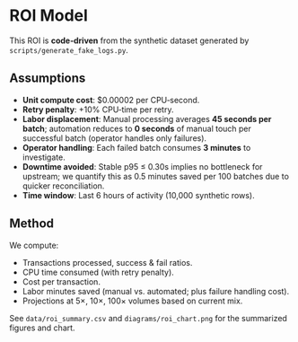 # ROI Model

This ROI is **code‑driven** from the synthetic dataset generated by `scripts/generate_fake_logs.py`.

## Assumptions
- **Unit compute cost**: $0.00002 per CPU‑second.
- **Retry penalty**: +10% CPU‑time per retry.
- **Labor displacement**: Manual processing averages **45 seconds per batch**; automation reduces to **0 seconds** of manual touch per successful batch (operator handles only failures).
- **Operator handling**: Each failed batch consumes **3 minutes** to investigate.
- **Downtime avoided**: Stable p95 ≤ 0.30s implies no bottleneck for upstream; we quantify this as 0.5 minutes saved per 100 batches due to quicker reconciliation.
- **Time window**: Last 6 hours of activity (10,000 synthetic rows).

## Method
We compute:
- Transactions processed, success & fail ratios.
- CPU time consumed (with retry penalty).
- Cost per transaction.
- Labor minutes saved (manual vs. automated; plus failure handling cost).
- Projections at 5×, 10×, 100× volumes based on current mix.

See `data/roi_summary.csv` and `diagrams/roi_chart.png` for the summarized figures and chart.

